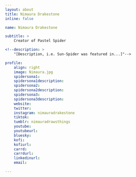 ```yaml
---
layout: about
title: Nimaura Drakestone
inline: false

name: Nimaura Drakestone

subtitle: >
    Creator of Pastel Spider

<!--description: >
    "[Description, i.e. Sun-Spider was featured in...]"-->

profile: 
    align: right
    image: Nimaura.jpg
    spidersona1:
    spidersona1description:
    spidersona2:
    spidersona2description:
    spidersona3:
    spidersona3description:
    website:
    twitter:
    instagram: nimauradrakestone
    tiktok:
    tumblr: nimauradrawsthings
    youtube:
    youtubeurl:
    bluesky:
    kofi:
    kofiurl:
    carrd:
    carrdurl:
    linkedinurl:
    email:

---
```


<!-- longer bio here -->
